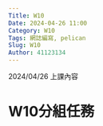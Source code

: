```yaml
---
Title: W10
Date: 2024-04-26 11:00
Category: W10
Tags: 網誌編寫, pelican
Slug: W10
Author: 41123134
---
```


2024/04/26 上課內容

<!-- PELICAN_END_SUMMARY -->

# W10分組任務

